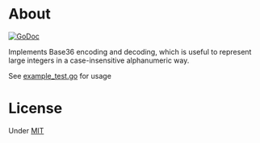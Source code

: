 # About

[![GoDoc](https://godoc.org/github.com/martinlindhe/base36?status.svg)](https://godoc.org/github.com/martinlindhe/base36)


Implements Base36 encoding and decoding, which is useful to represent
large integers in a case-insensitive alphanumeric way.

See [example_test.go](example_test.go) for usage


# License

Under [MIT](LICENSE)
